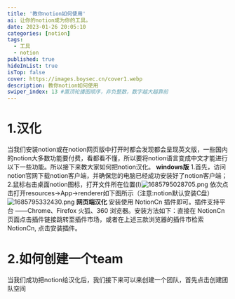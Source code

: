 ```yaml
---
title: '教你notion如何使用'
ai: 让你的notion成为你的工具。
date: 2023-01-26 20:05:10
categories: [notion]
tags: 
  - 工具
  - notion
published: true
hideInList: true
isTop: false
cover: https://images.boysec.cn/cover1.webp
description: 教你notion如何使用
swiper_index: 13 #置顶轮播图顺序，非负整数，数字越大越靠前
---
```

# 1.汉化
当我们安装notion或在notion网页版中打开时都会发现都会呈现英文版，一些国内的notion大多数功能要付费，看都看不懂，所以要将notion语言变成中文才能进行以下一些功能。所以接下来教大家如何把notion汉化。
**windows版**
1.首先，访问notion官网下载notion客户端，并确保您的电脑已经成功安装好了notion客户端；
2.鼠标右击桌面notion图标，打开文件所在位置(I)![1685795028705.png](https://cdn-us.imgs.moe/2023/06/03/647b30d73295c.png)
依次点击打开resources→App→renderer如下图所示（注意:notion默认安装C盘）![1685795332430.png](https://cdn-us.imgs.moe/2023/06/03/647b320515512.png)
**网页端汉化**
安装使用 NotionCn 插件即可。插件支持平台 ——Chrome、Firefox 火狐、360 浏览器。安装方法如下：直接在 NotionCn 页面点击插件链接跳转至插件市场，或者在上述三款浏览器的插件市检索 NotionCn, 点击安装插件。

# 2.如何创建一个team
当我们成功把notion给汉化后，我们接下来可以来创建一个团队，首先点击创建团队空间
